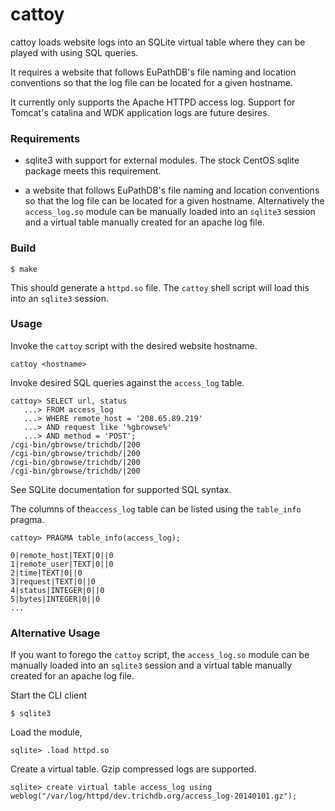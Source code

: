 # cattoy

cattoy loads website logs into an SQLite virtual table where they can be played with using SQL queries.

It requires a website that follows EuPathDB's file naming and location conventions so that the log file can be located for a given hostname.

It currently only supports the Apache HTTPD access log. Support for Tomcat's catalina and WDK application logs are future desires.

### Requirements

- sqlite3 with support for external modules. The stock CentOS sqlite package meets this requirement.

- a website that follows EuPathDB's file naming and location conventions so that the log file can be located for a given hostname. Alternatively the `access_log.so` module can be manually loaded into an `sqlite3` session and a virtual table manually created for an apache log file.

### Build

    $ make

This should generate a `httpd.so` file. The `cattoy` shell script will load this into an `sqlite3` session.

### Usage

Invoke the `cattoy` script with the desired website hostname.

    cattoy <hostname>

Invoke desired SQL queries against the `access_log` table.

    cattoy> SELECT url, status
       ...> FROM access_log
       ...> WHERE remote_host = '208.65.89.219'
       ...> AND request like '%gbrowse%'
       ...> AND method = 'POST';
    /cgi-bin/gbrowse/trichdb/|200
    /cgi-bin/gbrowse/trichdb/|200
    /cgi-bin/gbrowse/trichdb/|200
    /cgi-bin/gbrowse/trichdb/|200

See SQLite documentation for supported SQL syntax.

The columns of the`access_log` table can be listed using the `table_info` pragma.

    cattoy> PRAGMA table_info(access_log);

    0|remote_host|TEXT|0||0
    1|remote_user|TEXT|0||0
    2|time|TEXT|0||0
    3|request|TEXT|0||0
    4|status|INTEGER|0||0
    5|bytes|INTEGER|0||0
    ...

### Alternative Usage

If you want to forego the `cattoy` script, the `access_log.so` module can be manually loaded into an `sqlite3` session and a virtual table manually created for an apache log file.

Start the CLI client

    $ sqlite3

Load the module,

    sqlite> .load httpd.so

Create a virtual table. Gzip compressed logs are supported.

    sqlite> create virtual table access_log using weblog("/var/log/httpd/dev.trichdb.org/access_log-20140101.gz");

